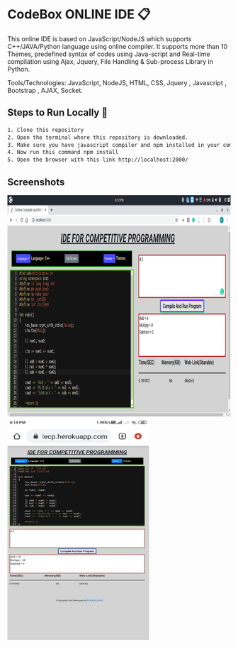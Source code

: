 # CodeBox ONLINE IDE :clipboard:
This online IDE is based on JavaScript/NodeJS which supports C++/JAVA/Python language using online compiler. It supports more than 10 Themes, predefined syntax of codes using Java-script and Real-time compilation using Ajax, Jquery, File Handling & Sub-process Library in Python.

Tools/Technologies: JavaScript, NodeJS, HTML, CSS, Jquery , Javascript , Bootstrap , AJAX, Socket.


## Steps to Run Locally :scroll:
```sh
1. Clone this repository
2. Open the terminal where this repository is downloaded.
3. Make sure you have javascript compiler and npm installed in your computer.
4. Now run this command npm install
5. Open the browser with this link http://localhost:2000/
```

## Screenshots
<p float="left">
  <img src="Photoes/Desktop.png" width="520" height="500" />
  <img src="Photoes/mobile.jpg" width="320" height="500" /> 
</p>

